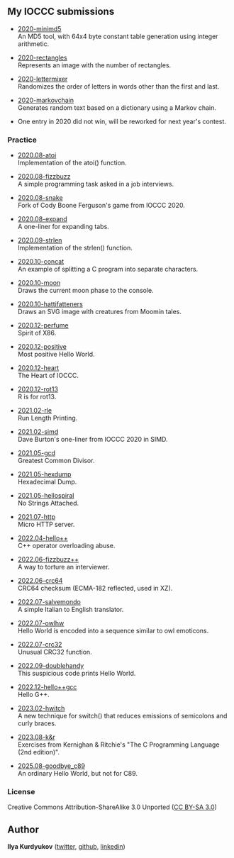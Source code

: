 ## My IOCCC submissions

- [2020-minimd5](contest/2020-minimd5)  
An MD5 tool, with 64x4 byte constant table generation using integer arithmetic.

- [2020-rectangles](contest/2020-rectangles)  
Represents an image with the number of rectangles.

- [2020-lettermixer](contest/2020-lettermixer)  
Randomizes the order of letters in words other than the first and last.

- [2020-markovchain](contest/2020-markovchain)  
Generates random text based on a dictionary using a Markov chain.

- One entry in 2020 did not win, will be reworked for next year's contest.

### Practice

- [2020.08-atoi](practice/2020.08-atoi)  
Implementation of the atoi() function.

- [2020.08-fizzbuzz](practice/2020.08-fizzbuzz)  
A simple programming task asked in a job interviews.

- [2020.08-snake](practice/2020.08-snake)  
Fork of Cody Boone Ferguson's game from IOCCC 2020.

- [2020.08-expand](practice/2020.08-expand)  
A one-liner for expanding tabs.

- [2020.09-strlen](practice/2020.09-strlen)  
Implementation of the strlen() function.

- [2020.10-concat](practice/2020.10-concat)  
An example of splitting a C program into separate characters.

- [2020.10-moon](practice/2020.10-moon)  
Draws the current moon phase to the console.

- [2020.10-hattifatteners](practice/2020.10-hattifatteners)  
Draws an SVG image with creatures from Moomin tales.

- [2020.12-perfume](practice/2020.12-perfume)  
Spirit of X86.

- [2020.12-positive](practice/2020.12-positive)  
Most positive Hello World.

- [2020.12-heart](practice/2020.12-heart)  
The Heart of IOCCC.

- [2020.12-rot13](practice/2020.12-rot13)  
R is for rot13.

- [2021.02-rle](practice/2021.02-rle)  
Run Length Printing.

- [2021.02-simd](practice/2021.02-simd)  
Dave Burton's one-liner from IOCCC 2020 in SIMD.

- [2021.05-gcd](practice/2021.05-gcd)  
Greatest Common Divisor.

- [2021.05-hexdump](practice/2021.05-hexdump)  
Hexadecimal Dump.

- [2021.05-hellospiral](practice/2021.05-hellospiral)  
No Strings Attached.

- [2021.07-http](practice/2021.07-http)  
Micro HTTP server.

- [2022.04-hello++](practice/2022.04-hello++)  
C++ operator overloading abuse.

- [2022.06-fizzbuzz++](practice/2022.06-fizzbuzz++)  
A way to torture an interviewer.

- [2022.06-crc64](practice/2022.06-crc64)  
CRC64 checksum (ECMA-182 reflected, used in XZ).

- [2022.07-salvemondo](practice/2022.07-salvemondo)  
A simple Italian to English translator.

- [2022.07-owlhw](practice/2022.07-owlhw)  
Hello World is encoded into a sequence similar to owl emoticons.

- [2022.07-crc32](practice/2022.07-crc32)  
Unusual CRC32 function.

- [2022.09-doublehandy](practice/2022.09-doublehandy)  
This suspicious code prints Hello World.

- [2022.12-hello++gcc](practice/2022.12-hello++gcc)  
Hello G++.

- [2023.02-hwitch](practice/2023.02-hwitch)  
A new technique for switch() that reduces emissions of semicolons and curly braces.

- [2023.08-k&r](practice/2023.08-k&r)  
Exercises from Kernighan & Ritchie's "The C Programming Language (2nd edition)".

- [2025.08-goodbye_c89](practice/2025.08-goodbye_c89)  
An ordinary Hello World, but not for C89.

### License

Creative Commons Attribution-ShareAlike 3.0 Unported ([CC BY-SA 3.0](https://creativecommons.org/licenses/by-sa/3.0/))

## Author

**Ilya Kurdyukov** ([twitter](https://twitter.com/ilyakurdyukov), [github](https://github.com/ilyakurdyukov), 
[linkedin](https://linkedin.com/in/ilya-kurdyukov-a7304119b/))
